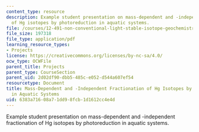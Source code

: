```yaml
---
content_type: resource
description: Example student presentation on mass-dependent and -independent fractionation
  of Hg isotopes by photoreduction in aquatic systems.
file: /courses/12-491-non-conventional-light-stable-isotope-geochemistry-spring-2012/6383a71608a71dd98fcb1d1612cc4e4d_MIT12_491S12_MassDependent.pdf
file_size: 197318
file_type: application/pdf
learning_resource_types:
- Projects
license: https://creativecommons.org/licenses/by-nc-sa/4.0/
ocw_type: OCWFile
parent_title: Projects
parent_type: CourseSection
parent_uid: 2d02df90-dbb5-485c-e052-d544a607ef54
resourcetype: Document
title: Mass-Dependent and -Independent Fractionation of Hg Isotopes by Photoreduction
  in Aquatic Systems
uid: 6383a716-08a7-1dd9-8fcb-1d1612cc4e4d
---
```

Example student presentation on mass-dependent and -independent fractionation of Hg isotopes by photoreduction in aquatic systems.